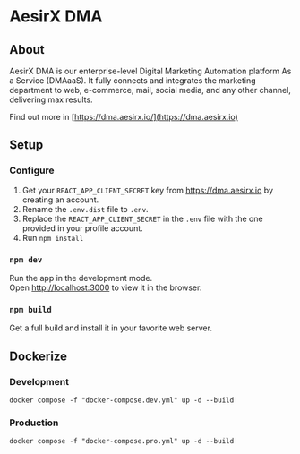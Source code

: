 # AesirX DMA

## About

AesirX DMA is our enterprise-level Digital Marketing Automation platform As a Service (DMAaaS). It fully connects and integrates the marketing department to web, e-commerce, mail, social media, and any other channel, delivering max results.

Find out more in [https://dma.aesirx.io/](https://dma.aesirx.io)

## Setup

### Configure

1. Get your `REACT_APP_CLIENT_SECRET` key from https://dma.aesirx.io by creating an account.
1. Rename the `.env.dist` file to `.env`.
1. Replace the `REACT_APP_CLIENT_SECRET` in the `.env` file with the one provided in your profile account.
1. Run `npm install`

### `npm dev`

Run the app in the development mode.\
Open [http://localhost:3000](http://localhost:3000) to view it in the browser.

### `npm build`

Get a full build and install it in your favorite web server.

## Dockerize
### Development
`docker compose -f "docker-compose.dev.yml" up -d --build`

### Production
`docker compose -f "docker-compose.pro.yml" up -d --build`
